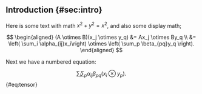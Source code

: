 ## Introduction {#sec:intro}
Here is some text with math $x^2 + y^2 = x^2$, and also some display math;

$$
\begin{aligned}
    (A \otimes B)(x_j \otimes y_q) &= Ax_j \otimes By_q \\
                                   &= \left( \sum_i \alpha_{ij}x_i\right) \otimes \left( \sum_p \beta_{pq}y_q \right).
\end{aligned}
$$

Next we have a numbered equation:

$$
    \sum_i \sum_p \alpha_{ij}\beta_{pq}(x_i \otimes y_p).
$$ {#eq:tensor}


